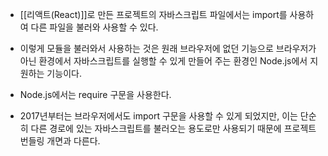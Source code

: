 - [[리액트(React)]]로 만든 프로젝트의 자바스크립트 파일에서는 import를 사용하여 다른 파일을 불러와 사용할 수 있다.

- 이렇게 모듈을 불러와서 사용하는 것은 원래 브라우저에 없던 기능으로 브라우저가 아닌 환경에서 자바스크립트를 실행할 수 있게 만들어 주는 환경인 Node.js에서 지원하는 기능이다.
- Node.js에서는 require 구문을 사용한다.

- 2017년부터는 브라우저에서도 import 구문을 사용할 수 있게 되었지만, 이는 단순히 다른 경로에 있는 자바스크립트를 불러오는 용도로만 사용되기 때문에 프로젝트 번들링 개면과 다른다.